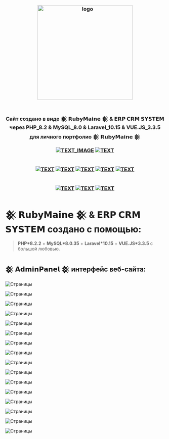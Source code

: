 <h3 align="center">
<br />
<img src="https://rubymaine.000webhostapp.com/rubymaine/my.rubymaine.ERP.CRM.SYSTEM/00.png" alt="logo" width="300" />
<br />
<br />
<br />
Cайт создано в виде 𒆜 𝗥𝘂𝗯𝘆𝗠𝗮𝗶𝗻𝗲 𒆜 & 𝗘𝗥𝗣 𝗖𝗥𝗠 𝗦𝗬𝗦𝗧𝗘𝗠 через PHP_8.2 & MySQL_8.0 & Laravel_10.15 & VUE.JS_3.3.5 для личного портфолио 𒆜 𝗥𝘂𝗯𝘆𝗠𝗮𝗶𝗻𝗲 𒆜

[![TEXT_IMAGE](https://img.shields.io/badge/GitHub-EE0000??style=for-the-badge&logo=github&logoColor=white)](https://github.com/)
[![TEXT](https://img.shields.io/badge/LICENSE:_MIT/APACHE-v2.0-EE0000??style=for-the-badge&logo=LibreOffice&logoColor=white)](#)
<br /><br /><br />
[![TEXT](https://img.shields.io/badge/PHP_версия:-v8.2.2-EE0000??style=for-the-badge&logo=php&logoColor=blue)](#)
[![TEXT](https://img.shields.io/badge/MySQL_версия:-v8.0.35-EE0000??style=for-the-badge&logo=mysql&logoColor=white)](#)
[![TEXT](https://img.shields.io/badge/Bootstrap_версия:-v5.3-EE0000??style=for-the-badge&logo=bootstrap&logoColor=blue)](#)
[![TEXT](https://img.shields.io/badge/Laravel:-v10.15-EE0000??style=for-the-badge&logo=laravel&logoColor=#FF2D20)](#)
[![TEXT](https://img.shields.io/badge/VUE.JS_версия:-v3.3.5-EE0000??style=for-the-badge&logo=vue.js&logoColor=#4FC08D)](#)
<br /><br /><br />
[![TEXT](https://img.shields.io/badge/Телеграм_Канал:-@RUBYMAINE-EE0000??style=for-the-badge&logo=telegram&logoColor=blue)](https://t.me/rubymaine)
[![TEXT](https://img.shields.io/badge/Автор:-RUBYMAINE-CC342D??style=for-the-badge&logo=ruby&logoColor=white)](#)
[![TEXT](https://img.shields.io/badge/Дата_и_время_разработки:-[𝟬𝟯.𝟬𝟴.𝟮𝟬𝟮𝟯]-EE0000??style=for-the-badge&logo=rescuetime&logoColor=blue)](#)

</h3>


# 𒆜 𝗥𝘂𝗯𝘆𝗠𝗮𝗶𝗻𝗲 𒆜 & 𝗘𝗥𝗣 𝗖𝗥𝗠 𝗦𝗬𝗦𝗧𝗘𝗠 создано с помощью:
> **PHP*8.2.2** + **MySQL*8.0.35** + **Laravel*10.15** + **VUE.JS*3.3.5** с большой любовью.


## 𒆜 𝗔𝗱𝗺𝗶𝗻𝗣𝗮𝗻𝗲𝗹 𒆜 интерфейс веб-сайта:
![Страницы](https://rubymaine.000webhostapp.com/rubymaine/my.rubymaine.ERP.CRM.SYSTEM/01.jpg?raw=true)

![Страницы](https://rubymaine.000webhostapp.com/rubymaine/my.rubymaine.ERP.CRM.SYSTEM/02.jpg?raw=true)

![Страницы](https://rubymaine.000webhostapp.com/rubymaine/my.rubymaine.ERP.CRM.SYSTEM/03.jpg?raw=true)

![Страницы](https://rubymaine.000webhostapp.com/rubymaine/my.rubymaine.ERP.CRM.SYSTEM/04.jpg?raw=true)

![Страницы](https://rubymaine.000webhostapp.com/rubymaine/my.rubymaine.ERP.CRM.SYSTEM/05.jpg?raw=true)

![Страницы](https://rubymaine.000webhostapp.com/rubymaine/my.rubymaine.ERP.CRM.SYSTEM/06.jpg?raw=true)

![Страницы](https://rubymaine.000webhostapp.com/rubymaine/my.rubymaine.ERP.CRM.SYSTEM/07.jpg?raw=true)

![Страницы](https://rubymaine.000webhostapp.com/rubymaine/my.rubymaine.ERP.CRM.SYSTEM/08.jpg?raw=true)

![Страницы](https://rubymaine.000webhostapp.com/rubymaine/my.rubymaine.ERP.CRM.SYSTEM/09.jpg?raw=true)

![Страницы](https://rubymaine.000webhostapp.com/rubymaine/my.rubymaine.ERP.CRM.SYSTEM/10.jpg?raw=true)

![Страницы](https://rubymaine.000webhostapp.com/rubymaine/my.rubymaine.ERP.CRM.SYSTEM/11.jpg?raw=true)

![Страницы](https://rubymaine.000webhostapp.com/rubymaine/my.rubymaine.ERP.CRM.SYSTEM/12.jpg?raw=true)

![Страницы](https://rubymaine.000webhostapp.com/rubymaine/my.rubymaine.ERP.CRM.SYSTEM/13.jpg?raw=true)

![Страницы](https://rubymaine.000webhostapp.com/rubymaine/my.rubymaine.ERP.CRM.SYSTEM/14.jpg?raw=true)

![Страницы](https://rubymaine.000webhostapp.com/rubymaine/my.rubymaine.ERP.CRM.SYSTEM/15.jpg?raw=true)

![Страницы](https://rubymaine.000webhostapp.com/rubymaine/my.rubymaine.ERP.CRM.SYSTEM/16.jpg?raw=true)